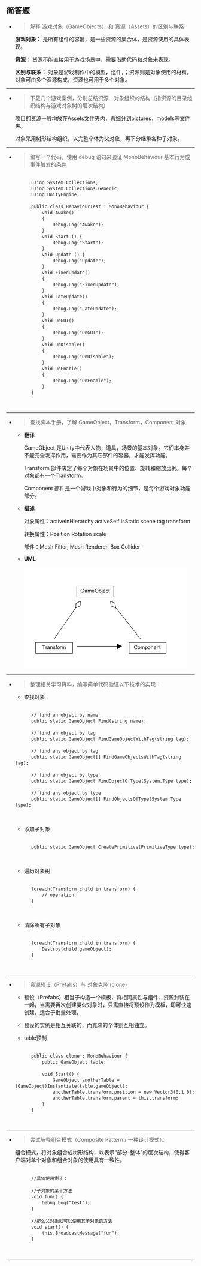 ## 简答题

- > 解释 游戏对象（GameObjects） 和 资源（Assets）的区别与联系

    **游戏对象：** 是所有组件的容器，是一些资源的集合体，是资源使用的具体表现。

    **资源：** 资源不能直接用于游戏场景中，需要借助代码和对象来表现。

    **区别与联系：** 对象是游戏制作中的模型，组件，；资源则是对象使用的材料。对象可由多个资源构成，资源也可用于多个对象。

---

- > 下载几个游戏案例，分别总结资源、对象组织的结构（指资源的目录组织结构与游戏对象树的层次结构）

    项目的资源一般均放在Assets文件夹内，再细分到pictures，models等文件夹。

    对象采用树形结构组织，以完整个体为父对象，再下分继承各种子对象。

---

- > 编写一个代码，使用 debug 语句来验证 MonoBehaviour 基本行为或事件触发的条件

    <pre>
    <code>
        using System.Collections;
        using System.Collections.Generic;
        using UnityEngine;

        public class BehaviourTest : MonoBehaviour {
            void Awake()
            {
                Debug.Log("Awake");
            }
            void Start () {
                Debug.Log("Start");
            }
            void Update () {
                Debug.Log("Update");
            }
            void FixedUpdate()
            {
                Debug.Log("FixedUpdate");
            }
            void LateUpdate()
            {
                Debug.Log("LateUpdate");
            }
            void OnGUI()
            {
                Debug.Log("OnGUI");
            }
            void OnDisable()
            {
                Debug.Log("OnDisable");
            }
            void OnEnable()
            {
                Debug.Log("OnEnable");
            }
        }
    </code>
    </pre>

---

- > 查找脚本手册，了解 GameObject，Transform，Component 对象

    - **翻译**

        GameObject 是Unity中代表人物，道具，场景的基本对象。它们本身并不能完全发挥作用，需要作为其它部件的容器，才能发挥功能。

        Transform 部件决定了每个对象在场景中的位置、旋转和缩放比例。每个对象都有一个Transform。

        Component 部件是一个游戏中对象和行为的细节，是每个游戏对象功能部分。

    - **描述**

        对象属性：activeInHierarchy activeSelf isStatic scene tag transform

        转换属性：Position Rotation scale

        部件：Mesh Filter, Mesh Renderer, Box Collider

    - **UML**
    
      ![](/HW1/pic.png)
---

- > 整理相关学习资料，编写简单代码验证以下技术的实现：

    - 查找对象
    <pre>
    <code>
        // find an object by name
        public static GameObject Find(string name);

        // find an object by tag
        public static GameObject FindGameObjectWithTag(string tag);

        // find any object by tag
        public static GameObject[] FindGameObjectsWithTag(string tag);

        // find an object by type
        public static GameObject FindObjectOfType(System.Type type);

        // find any object by type
        public static GameObject[] FindObjectsOfType(System.Type type);
    </code>
    </pre>

    - 添加子对象
    <pre>
    <code>
        public static GameObject CreatePrimitive(PrimitiveType type);
    </code>
    </pre>

    - 遍历对象树
    <pre>
    <code>
        foreach(Transform child in transform) {
            // operation
        }
    </code>
    </pre>

    - 清除所有子对象
    <pre>
    <code>
        foreach(Transform child in transform) {
            Destroy(child.gameObject);
        }
    </code>
    </pre>

---

- > 资源预设（Prefabs）与 对象克隆 (clone)

    - 预设（Prefabs）相当于构造一个模板，将相同属性与组件、资源封装在一起，当需要再次创建类似对象时，只需直接将预设作为模板，即可快速创建。适合于批量处理。

    - 预设的实例是相互关联的，而克隆的个体则互相独立。

    - table预制
    <pre>
    <code>
        public class clone : MonoBehaviour {
            public GameObject table;

            void Start() {
                GameObject anotherTable = (GameObject)Instantiate(table.gameObject);
                anotherTable.transform.position = new Vector3(0,1,0);
                anotherTable.transform.parent = this.transform;
            }
        }
    </code>
    </pre>

---

- > 尝试解释组合模式（Composite Pattern / 一种设计模式）。

    组合模式，将对象组合成树形结构，以表示“部分-整体”的层次结构，使得客户端对单个对象和组合对象的使用具有一致性。

    <pre>
    <code>
        //具体使用例子：

        //子对象的某个方法
        void fun() {
            Debug.Log("test");
        }

        //那么父对象就可以使用其子对象的方法
        void start() {
            this.BroadcastMessage("fun");
        }
    </code>
    </pre>

---
